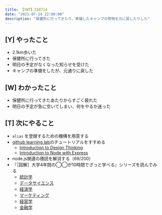 ```yaml
---
title: 【YWT】210714
date: "2021-07-14 22:00:00"
description: "保健所に行ってきたり、準備したキャンプの荷物を元に戻したりした"
---
```


## [Y] やったこと

- 2.1km歩いた
- 保健所に行ってきた
- 明日の予定がなくなった知らせを受けた
- キャンプの準備をしたが、元通りに戻した

## [W] わかったこと

- 保健所に行ってきたあたりからすごく疲れた
- 明日の予定が急に空いてしまい、何をやるか迷った

## [T] 次にやること

- `alias` を登録するための機構を用意する
- [github learning lab](https://lab.github.com/githubtraining)のチュートリアルをすすめる
  - [Introduction to Design Thinking](https://lab.github.com/githubtraining/introduction-to-design-thinking)
  - [Introduction to Node with Express](https://lab.github.com/everydeveloper/introduction-to-node-with-express)
- node.js関連の積読を解消する（69/200）
- 『［図解］大学4年間の◯◯が10時間でざっと学べる』シリーズを読んでみる
  - [統計学](https://www.amazon.co.jp/dp/B07PXB4NN9)
  - [データサイエンス](https://www.amazon.co.jp/dp/B07XNW3TQM)
  - [経済学](https://www.amazon.co.jp/dp/B01KNLFHH6)
  - [マーケティング](https://www.amazon.co.jp/dp/B07BNC2SV3)
  - [経営学](https://www.amazon.co.jp/dp/B071SKDF3L)
  - [金融学](https://www.amazon.co.jp/dp/B07BB6Z7FW)

<!-- https://twitter.com/camomile_cafe/status/1415297104428236805?s=20 -->
